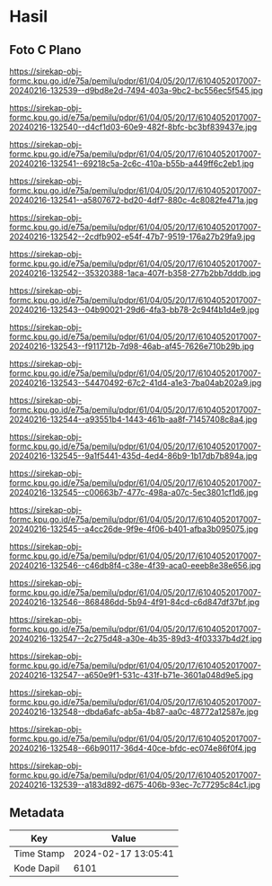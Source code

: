 # Hasil

## Foto C Plano

https://sirekap-obj-formc.kpu.go.id/e75a/pemilu/pdpr/61/04/05/20/17/6104052017007-20240216-132539--d9bd8e2d-7494-403a-9bc2-bc556ec5f545.jpg

https://sirekap-obj-formc.kpu.go.id/e75a/pemilu/pdpr/61/04/05/20/17/6104052017007-20240216-132540--d4cf1d03-60e9-482f-8bfc-bc3bf839437e.jpg

https://sirekap-obj-formc.kpu.go.id/e75a/pemilu/pdpr/61/04/05/20/17/6104052017007-20240216-132541--69218c5a-2c6c-410a-b55b-a449ff6c2eb1.jpg

https://sirekap-obj-formc.kpu.go.id/e75a/pemilu/pdpr/61/04/05/20/17/6104052017007-20240216-132541--a5807672-bd20-4df7-880c-4c8082fe471a.jpg

https://sirekap-obj-formc.kpu.go.id/e75a/pemilu/pdpr/61/04/05/20/17/6104052017007-20240216-132542--2cdfb902-e54f-47b7-9519-176a27b29fa9.jpg

https://sirekap-obj-formc.kpu.go.id/e75a/pemilu/pdpr/61/04/05/20/17/6104052017007-20240216-132542--35320388-1aca-407f-b358-277b2bb7dddb.jpg

https://sirekap-obj-formc.kpu.go.id/e75a/pemilu/pdpr/61/04/05/20/17/6104052017007-20240216-132543--04b90021-29d6-4fa3-bb78-2c94f4b1d4e9.jpg

https://sirekap-obj-formc.kpu.go.id/e75a/pemilu/pdpr/61/04/05/20/17/6104052017007-20240216-132543--f911712b-7d98-46ab-af45-7626e710b29b.jpg

https://sirekap-obj-formc.kpu.go.id/e75a/pemilu/pdpr/61/04/05/20/17/6104052017007-20240216-132543--54470492-67c2-41d4-a1e3-7ba04ab202a9.jpg

https://sirekap-obj-formc.kpu.go.id/e75a/pemilu/pdpr/61/04/05/20/17/6104052017007-20240216-132544--a93551b4-1443-461b-aa8f-71457408c8a4.jpg

https://sirekap-obj-formc.kpu.go.id/e75a/pemilu/pdpr/61/04/05/20/17/6104052017007-20240216-132545--9a1f5441-435d-4ed4-86b9-1b17db7b894a.jpg

https://sirekap-obj-formc.kpu.go.id/e75a/pemilu/pdpr/61/04/05/20/17/6104052017007-20240216-132545--c00663b7-477c-498a-a07c-5ec3801cf1d6.jpg

https://sirekap-obj-formc.kpu.go.id/e75a/pemilu/pdpr/61/04/05/20/17/6104052017007-20240216-132545--a4cc26de-9f9e-4f06-b401-afba3b095075.jpg

https://sirekap-obj-formc.kpu.go.id/e75a/pemilu/pdpr/61/04/05/20/17/6104052017007-20240216-132546--c46db8f4-c38e-4f39-aca0-eeeb8e38e656.jpg

https://sirekap-obj-formc.kpu.go.id/e75a/pemilu/pdpr/61/04/05/20/17/6104052017007-20240216-132546--868486dd-5b94-4f91-84cd-c6d847df37bf.jpg

https://sirekap-obj-formc.kpu.go.id/e75a/pemilu/pdpr/61/04/05/20/17/6104052017007-20240216-132547--2c275d48-a30e-4b35-89d3-4f03337b4d2f.jpg

https://sirekap-obj-formc.kpu.go.id/e75a/pemilu/pdpr/61/04/05/20/17/6104052017007-20240216-132547--a650e9f1-531c-431f-b71e-3601a048d9e5.jpg

https://sirekap-obj-formc.kpu.go.id/e75a/pemilu/pdpr/61/04/05/20/17/6104052017007-20240216-132548--dbda6afc-ab5a-4b87-aa0c-48772a12587e.jpg

https://sirekap-obj-formc.kpu.go.id/e75a/pemilu/pdpr/61/04/05/20/17/6104052017007-20240216-132548--66b90117-36d4-40ce-bfdc-ec074e86f0f4.jpg

https://sirekap-obj-formc.kpu.go.id/e75a/pemilu/pdpr/61/04/05/20/17/6104052017007-20240216-132539--a183d892-d675-406b-93ec-7c77295c84c1.jpg


## Metadata

| Key        | Value               |
| ---------- | ------------------- |
| Time Stamp | 2024-02-17 13:05:41 |
| Kode Dapil | 6101                |



